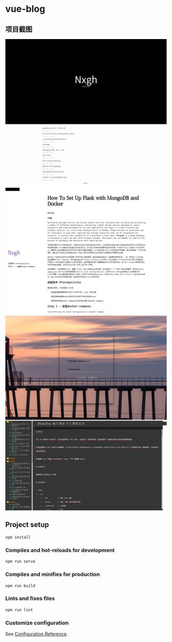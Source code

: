 # vue-blog

## 项目截图

![image](https://github.com/nxgh/vue-blog/raw/master/screenshot/index.png)
![image](https://github.com/nxgh/vue-blog/raw/master/screenshot/detail.png)
![image](https://github.com/nxgh/vue-blog/raw/master/screenshot/login.png)
![image](https://github.com/nxgh/vue-blog/raw/master/screenshot/editor.png)

## Project setup

```
npm install
```

### Compiles and hot-reloads for development

```
npm run serve
```

### Compiles and minifies for production

```
npm run build
```

### Lints and fixes files

```
npm run lint
```

### Customize configuration

See [Configuration Reference](https://cli.vuejs.org/config/).
